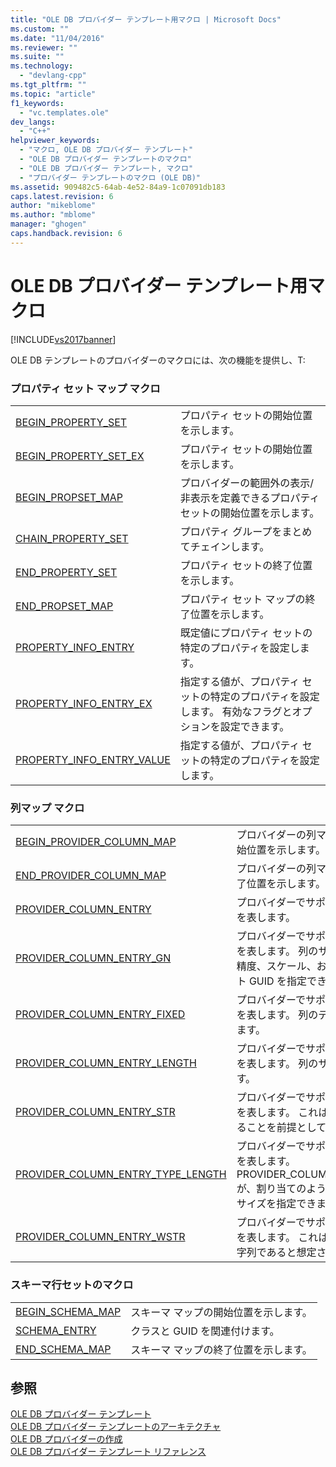 ```yaml
---
title: "OLE DB プロバイダー テンプレート用マクロ | Microsoft Docs"
ms.custom: ""
ms.date: "11/04/2016"
ms.reviewer: ""
ms.suite: ""
ms.technology: 
  - "devlang-cpp"
ms.tgt_pltfrm: ""
ms.topic: "article"
f1_keywords: 
  - "vc.templates.ole"
dev_langs: 
  - "C++"
helpviewer_keywords: 
  - "マクロ, OLE DB プロバイダー テンプレート"
  - "OLE DB プロバイダー テンプレートのマクロ"
  - "OLE DB プロバイダー テンプレート, マクロ"
  - "プロバイダー テンプレートのマクロ (OLE DB)"
ms.assetid: 909482c5-64ab-4e52-84a9-1c07091db183
caps.latest.revision: 6
author: "mikeblome"
ms.author: "mblome"
manager: "ghogen"
caps.handback.revision: 6
---
```

# OLE DB プロバイダー テンプレート用マクロ
[!INCLUDE[vs2017banner](../../assembler/inline/includes/vs2017banner.md)]

OLE DB テンプレートのプロバイダーのマクロには、次の機能を提供し、T:  
  
### プロパティ セット マップ マクロ  
  
|||  
|-|-|  
|[BEGIN\_PROPERTY\_SET](../../data/oledb/begin-property-set.md)|プロパティ セットの開始位置を示します。|  
|[BEGIN\_PROPERTY\_SET\_EX](../../data/oledb/begin-property-set-ex.md)|プロパティ セットの開始位置を示します。|  
|[BEGIN\_PROPSET\_MAP](../Topic/BEGIN_PROPSET_MAP.md)|プロバイダーの範囲外の表示\/非表示を定義できるプロパティ セットの開始位置を示します。|  
|[CHAIN\_PROPERTY\_SET](../Topic/CHAIN_PROPERTY_SET.md)|プロパティ グループをまとめてチェインします。|  
|[END\_PROPERTY\_SET](../../data/oledb/end-property-set.md)|プロパティ セットの終了位置を示します。|  
|[END\_PROPSET\_MAP](../../data/oledb/end-propset-map.md)|プロパティ セット マップの終了位置を示します。|  
|[PROPERTY\_INFO\_ENTRY](../../data/oledb/property-info-entry.md)|既定値にプロパティ セットの特定のプロパティを設定します。|  
|[PROPERTY\_INFO\_ENTRY\_EX](../../data/oledb/property-info-entry-ex.md)|指定する値が、プロパティ セットの特定のプロパティを設定します。  有効なフラグとオプションを設定できます。|  
|[PROPERTY\_INFO\_ENTRY\_VALUE](../../data/oledb/property-info-entry-value.md)|指定する値が、プロパティ セットの特定のプロパティを設定します。|  
  
### 列マップ マクロ  
  
|||  
|-|-|  
|[BEGIN\_PROVIDER\_COLUMN\_MAP](../../data/oledb/begin-provider-column-map.md)|プロバイダーの列マップ エントリの開始位置を示します。|  
|[END\_PROVIDER\_COLUMN\_MAP](../../data/oledb/end-provider-column-map.md)|プロバイダーの列マップ エントリの終了位置を示します。|  
|[PROVIDER\_COLUMN\_ENTRY](../../data/oledb/provider-column-entry.md)|プロバイダーでサポートされる特定の列を表します。|  
|[PROVIDER\_COLUMN\_ENTRY\_GN](../../data/oledb/provider-column-entry-gn.md)|プロバイダーでサポートされる特定の列を表します。  列のサイズ、データ型、精度、スケール、およびスキーマ行セット GUID を指定できます。|  
|[PROVIDER\_COLUMN\_ENTRY\_FIXED](../Topic/PROVIDER_COLUMN_ENTRY_FIXED.md)|プロバイダーでサポートされる特定の列を表します。  列のデータ型を指定できます。|  
|[PROVIDER\_COLUMN\_ENTRY\_LENGTH](../../data/oledb/provider-column-entry-length.md)|プロバイダーでサポートされる特定の列を表します。  列のサイズを指定できます。|  
|[PROVIDER\_COLUMN\_ENTRY\_STR](../../data/oledb/provider-column-entry-str.md)|プロバイダーでサポートされる特定の列を表します。  これは列型が文字列であることを前提としています。|  
|[PROVIDER\_COLUMN\_ENTRY\_TYPE\_LENGTH](../../data/oledb/provider-column-entry-type-length.md)|プロバイダーでサポートされる特定の列を表します。  PROVIDER\_COLUMN\_ENTRY\_LENGTH が、割り当てのように、列のデータ型やサイズを指定できます。|  
|[PROVIDER\_COLUMN\_ENTRY\_WSTR](../../data/oledb/provider-column-entry-wstr.md)|プロバイダーでサポートされる特定の列を表します。  これは列型が Unicode 文字列であると想定されます。|  
  
### スキーマ行セットのマクロ  
  
|||  
|-|-|  
|[BEGIN\_SCHEMA\_MAP](../../data/oledb/begin-schema-map.md)|スキーマ マップの開始位置を示します。|  
|[SCHEMA\_ENTRY](../../data/oledb/schema-entry.md)|クラスと GUID を関連付けます。|  
|[END\_SCHEMA\_MAP](../../data/oledb/end-schema-map.md)|スキーマ マップの終了位置を示します。|  
  
## 参照  
 [OLE DB プロバイダー テンプレート](../../data/oledb/ole-db-provider-templates-cpp.md)   
 [OLE DB プロバイダー テンプレートのアーキテクチャ](../../data/oledb/ole-db-provider-template-architecture.md)   
 [OLE DB プロバイダーの作成](../../data/oledb/creating-an-ole-db-provider.md)   
 [OLE DB プロバイダー テンプレート リファレンス](../../data/oledb/ole-db-provider-templates-reference.md)